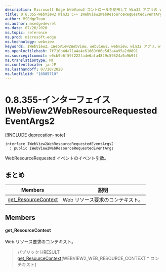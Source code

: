 ```yaml
---
description: Microsoft Edge WebView2 コントロールを使用して Win32 アプリの web コンテンツをホストする
title: 0.8.355-WebView2 Win32 C++ IWebView2WebResourceRequestedEventArgs2
author: MSEdgeTeam
ms.author: msedgedevrel
ms.date: 07/20/2020
ms.topic: reference
ms.prod: microsoft-edge
ms.technology: webview
keywords: IWebView2、IWebView2WebView、webview2、webview、win32 アプリ、win32、edge
ms.openlocfilehash: 7f710b4da71a4a4e61869f06e5d2a4a95a2d0891
ms.sourcegitcommit: e0cb9e6f59f222fade6afa4829c59524a9a9b9ff
ms.translationtype: MT
ms.contentlocale: ja-JP
ms.lasthandoff: 07/20/2020
ms.locfileid: "10885710"
---
```

# 0.8.355-インターフェイス IWebView2WebResourceRequestedEventArgs2 

[!INCLUDE [deprecation-note](../../includes/deprecation-note.md)]

```
interface IWebView2WebResourceRequestedEventArgs2
  : public IWebView2WebResourceRequestedEventArgs
```

WebResourceRequested イベントのイベント引数。

## まとめ

 Members                        | 説明
--------------------------------|---------------------------------------------
[get_ResourceContext](#get_resourcecontext) | Web リソース要求のコンテキスト。

## Members

#### get_ResourceContext 

Web リソース要求のコンテキスト。

> パブリック HRESULT [get_ResourceContext](#get_resourcecontext)(WEBVIEW2_WEB_RESOURCE_CONTEXT * コンテキスト)

